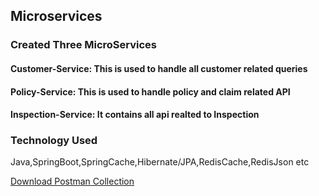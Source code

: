 ## Microservices

### Created Three MicroServices
 
 #### Customer-Service:  This is used to handle all customer related queries 
 
 #### Policy-Service: This is used to handle policy and claim related API
 
 #### Inspection-Service: It contains all api realted to Inspection

### Technology Used
 Java,SpringBoot,SpringCache,Hibernate/JPA,RedisCache,RedisJson etc

[Download Postman Collection](https://github.com/sagarmal624/RedisLabs-Policy-Service/blob/master/Redis%20Lab.postman_collection.json)

 
